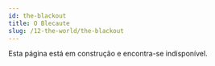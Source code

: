 ```yaml
---
id: the-blackout
title: O Blecaute
slug: /12-the-world/the-blackout
---
```


Esta página está em construção e encontra-se indisponível.
